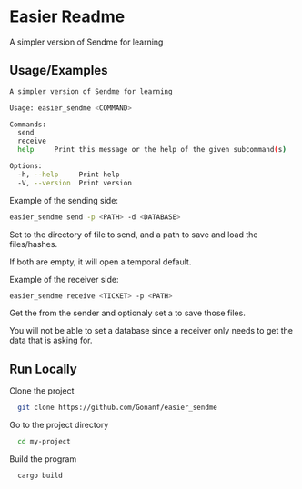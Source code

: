 
# Easier Readme

A simpler version of Sendme for learning




## Usage/Examples

```bash
A simpler version of Sendme for learning

Usage: easier_sendme <COMMAND>

Commands:
  send     
  receive  
  help     Print this message or the help of the given subcommand(s)

Options:
  -h, --help     Print help
  -V, --version  Print version
```

Example of the sending side:
```bash
easier_sendme send -p <PATH> -d <DATABASE>
```
Set <PATH> to the directory of file to send, and a <DATABASE> path to save and load the files/hashes.

If both are empty, it will open a temporal default.

Example of the receiver side:
```bash
easier_sendme receive <TICKET> -p <PATH> 
```
Get the <TICKET> from the sender and optionaly set a <PATH> to save those files.

You will not be able to set a database since a receiver only needs to get the data that is asking for.


## Run Locally

Clone the project

```bash
  git clone https://github.com/Gonanf/easier_sendme
```

Go to the project directory

```bash
  cd my-project
```

Build the program

```bash
  cargo build
```


